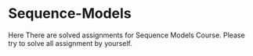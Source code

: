 # Sequence-Models
Here There are solved assignments for Sequence Models Course.
Please try to solve all assignment by yourself.
